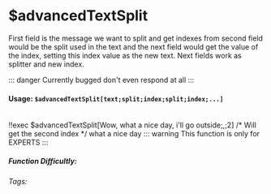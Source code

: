 # $advancedTextSplit
First field is the message we want to split and get indexes from
second field would be the split used in the text and the next field would get the value of the index, setting this index value as the new text.
Next fields work as splitter and new index.

::: danger Currently bugged
don't even respond at all
:::

#### Usage: `$advancedTextSplit[text;split;index;split;index;...]`
<br/>
<discord-messages>
	<discord-message :bot="false" role-color="#ffcc9a" author="Member">
		!!exec $advancedTextSplit[Wow, what a nice day, i'll go outside;,;2] /* Will get the second index */
	</discord-message>
	<discord-message :bot="true" role-color="#0099ff" author="Custom Command" avatar="https://media.discordapp.net/avatars/725721249652670555/781224f90c3b841ba5b40678e032f74a.webp">
		what a nice day
	</discord-message>
</discord-messages>
::: warning This function is only for EXPERTS
:::

##### Function Difficultly: <Badge type="danger" text="Difficult" vertical="middle" /> 
###### Tags: <Badge type="tip" text="advanced" vertical="middle" /> <Badge type="tip" text="textsplit" vertical="middle" />